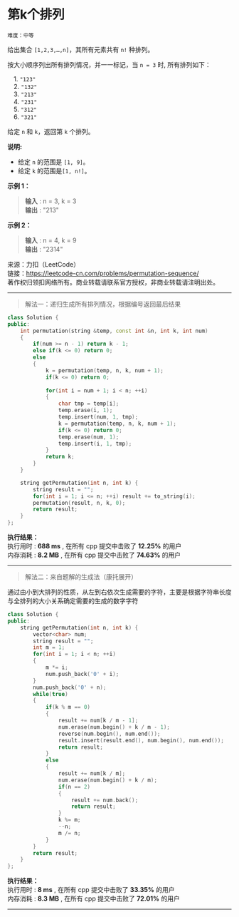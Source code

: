 # 第k个排列 #  
`难度：中等` 

给出集合 `[1,2,3,…,n]`，其所有元素共有 `n!` 种排列。

按大小顺序列出所有排列情况，并一一标记，当 `n = 3` 时, 所有排列如下：

&emsp;1. `"123"`  
&emsp;2. `"132"`  
&emsp;3. `"213"`  
&emsp;4. `"231"`  
&emsp;5. `"312"`  
&emsp;6. `"321"`  

给定 `n` 和 `k`，返回第 `k` 个排列。  

**说明:**  
* 给定 `n` 的范围是 `[1, 9]`。
* 给定 `k` 的范围是`[1, n!]`。

**示例 1：**  
>**输入** : n = 3, k = 3  
>**输出** : "213"    

**示例 2：**  
>**输入** : n = 4, k = 9  
>**输出** : "2314"    

来源：力扣（LeetCode）  
链接：https://leetcode-cn.com/problems/permutation-sequence/  
著作权归领扣网络所有。商业转载请联系官方授权，非商业转载请注明出处。    

---  
>解法一：递归生成所有排列情况，根据编号返回最后结果  

```C++
class Solution {
public:
    int permutation(string &temp, const int &n, int k, int num)
    {
        if(num >= n - 1) return k - 1;
        else if(k <= 0) return 0;
        else 
        {
            k = permutation(temp, n, k, num + 1);
            if(k <= 0) return 0;
            
            for(int i = num + 1; i < n; ++i)
            {
                char tmp = temp[i];
                temp.erase(i, 1);
                temp.insert(num, 1, tmp);
                k = permutation(temp, n, k, num + 1);
                if(k <= 0) return 0;
                temp.erase(num, 1);
                temp.insert(i, 1, tmp);
            }
            return k;
        }
    }

    string getPermutation(int n, int k) {
        string result = "";
        for(int i = 1; i <= n; ++i) result += to_string(i);
        permutation(result, n, k, 0);
        return result;
    }
};
```  

**执行结果：**  
执行用时 : **688 ms** , 在所有 cpp 提交中击败了 **12.25%** 的用户  
内存消耗 : **8.2 MB** , 在所有 cpp 提交中击败了 **74.63%** 的用户  

---  
>解法二：来自题解的生成法（康托展开）  

通过由小到大排列的性质，从左到右依次生成需要的字符，主要是根据字符串长度与全排列的大小关系确定需要的生成的数字字符  
```C++
class Solution {
public:
    string getPermutation(int n, int k) {
        vector<char> num;
        string result = "";
        int m = 1;
        for(int i = 1; i < n; ++i)
        {
            m *= i;
            num.push_back('0' + i);
        }
        num.push_back('0' + n);
        while(true)
        {
            if(k % m == 0)
            {
                result += num[k / m - 1];
                num.erase(num.begin() + k / m - 1);
                reverse(num.begin(), num.end());
                result.insert(result.end(), num.begin(), num.end());
                return result;
            }
            else
            {
                result += num[k / m];
                num.erase(num.begin() + k / m);
                if(n == 2)
                {
                    result += num.back();
                    return result;
                }
                k %= m;
                --n;
                m /= n;
            }
        }
        return result;
    }
};
```  

**执行结果：**  
执行用时 : **8 ms** , 在所有 cpp 提交中击败了 **33.35%** 的用户  
内存消耗 : **8.3 MB** , 在所有 cpp 提交中击败了 **72.01%** 的用户  

---  
